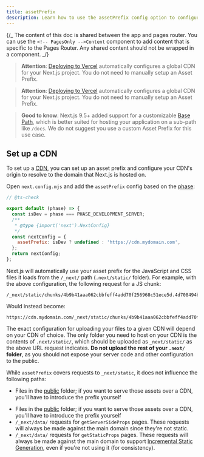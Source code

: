 ```yaml
---
title: assetPrefix
description: Learn how to use the assetPrefix config option to configure your CDN.
---
```


{/_ The content of this doc is shared between the app and pages router. You can use the `<!-- PagesOnly -->Content` component to add content that is specific to the Pages Router. Any shared content should not be wrapped in a component. _/}

<!-- AppOnly -->

> **Attention**: [Deploying to Vercel](/docs/app/getting-started/deploying) automatically configures a global CDN for your Next.js project.
> You do not need to manually setup an Asset Prefix.

<!-- PagesOnly -->

> **Attention**: [Deploying to Vercel](/docs/pages/getting-started/deploying) automatically configures a global CDN for your Next.js project.
> You do not need to manually setup an Asset Prefix.

> **Good to know**: Next.js 9.5+ added support for a customizable [Base Path](/docs/app/api-reference/config/next-config-js/basePath), which is better
> suited for hosting your application on a sub-path like `/docs`.
> We do not suggest you use a custom Asset Prefix for this use case.

## Set up a CDN

To set up a [CDN](https://en.wikipedia.org/wiki/Content_delivery_network), you can set up an asset prefix and configure your CDN's origin to resolve to the domain that Next.js is hosted on.

Open `next.config.mjs` and add the `assetPrefix` config based on the [phase](/docs/app/api-reference/config/next-config-js#async-configuration):

```js filename="next.config.mjs"
// @ts-check

export default (phase) => {
  const isDev = phase === PHASE_DEVELOPMENT_SERVER;
  /**
   * @type {import('next').NextConfig}
   */
  const nextConfig = {
    assetPrefix: isDev ? undefined : 'https://cdn.mydomain.com',
  };
  return nextConfig;
};
```

Next.js will automatically use your asset prefix for the JavaScript and CSS files it loads from the `/_next/` path (`.next/static/` folder). For example, with the above configuration, the following request for a JS chunk:

```
/_next/static/chunks/4b9b41aaa062cbbfeff4add70f256968c51ece5d.4d708494b3aed70c04f0.js
```

Would instead become:

```
https://cdn.mydomain.com/_next/static/chunks/4b9b41aaa062cbbfeff4add70f256968c51ece5d.4d708494b3aed70c04f0.js
```

The exact configuration for uploading your files to a given CDN will depend on your CDN of choice. The only folder you need to host on your CDN is the contents of `.next/static/`, which should be uploaded as `_next/static/` as the above URL request indicates. **Do not upload the rest of your `.next/` folder**, as you should not expose your server code and other configuration to the public.

While `assetPrefix` covers requests to `_next/static`, it does not influence the following paths:

<!-- AppOnly -->

- Files in the [public](/docs/app/api-reference/file-conventions/public-folder) folder; if you want to serve those assets over a CDN, you'll have to introduce the prefix yourself

<!-- PagesOnly -->

- Files in the [public](/docs/pages/api-reference/file-conventions/public-folder) folder; if you want to serve those assets over a CDN, you'll have to introduce the prefix yourself
- `/_next/data/` requests for `getServerSideProps` pages. These requests will always be made against the main domain since they're not static.
- `/_next/data/` requests for `getStaticProps` pages. These requests will always be made against the main domain to support [Incremental Static Generation](/docs/pages/guides/incremental-static-regeneration), even if you're not using it (for consistency).
